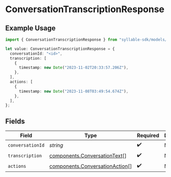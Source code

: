 # ConversationTranscriptionResponse

## Example Usage

```typescript
import { ConversationTranscriptionResponse } from "syllable-sdk/models/components";

let value: ConversationTranscriptionResponse = {
  conversationId: "<id>",
  transcription: [
    {
      timestamp: new Date("2023-11-02T20:33:57.206Z"),
    },
  ],
  actions: [
    {
      timestamp: new Date("2023-11-08T03:49:54.674Z"),
    },
  ],
};
```

## Fields

| Field                                                                            | Type                                                                             | Required                                                                         | Description                                                                      |
| -------------------------------------------------------------------------------- | -------------------------------------------------------------------------------- | -------------------------------------------------------------------------------- | -------------------------------------------------------------------------------- |
| `conversationId`                                                                 | *string*                                                                         | :heavy_check_mark:                                                               | N/A                                                                              |
| `transcription`                                                                  | [components.ConversationText](../../models/components/conversationtext.md)[]     | :heavy_check_mark:                                                               | N/A                                                                              |
| `actions`                                                                        | [components.ConversationAction](../../models/components/conversationaction.md)[] | :heavy_check_mark:                                                               | N/A                                                                              |